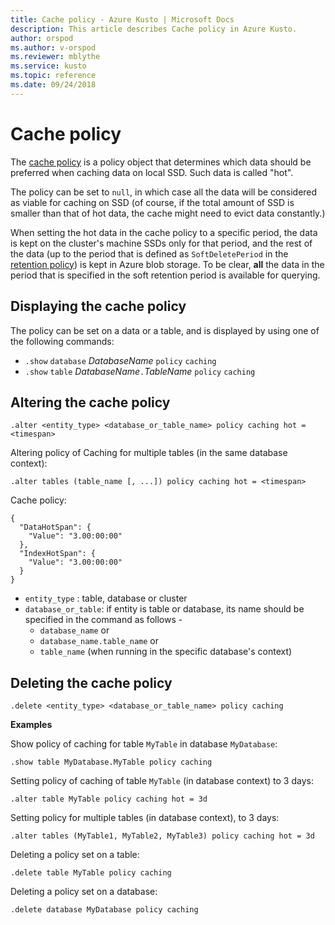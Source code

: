 ```yaml
---
title: Cache policy - Azure Kusto | Microsoft Docs
description: This article describes Cache policy in Azure Kusto.
author: orspod
ms.author: v-orspod
ms.reviewer: mblythe
ms.service: kusto
ms.topic: reference
ms.date: 09/24/2018
---
```

# Cache policy

The [cache policy](https://kusdoc2.azurewebsites.net/docs/concepts/cachepolicy.html) is a policy object that determines
which data should be preferred when caching data on local SSD. Such data is called "hot".

The policy can be set to `null`, in which case all the data will be considered as viable
for caching on SSD (of course, if the total amount of SSD is smaller than that of hot data,
the cache might need to evict data constantly.)

When setting the hot data in the cache policy to a specific period, the data is kept
on the cluster's machine SSDs only for that period, and the rest of the data
(up to the period that is defined as `SoftDeletePeriod` in the [retention policy](https://kusdoc2.azurewebsites.net/docs/concepts/retentionpolicy.html))
is kept in Azure blob storage. To be clear, **all** the data in the period that
is specified in the soft retention period is available for querying. 

## Displaying the cache policy

The policy can be set on a data or a table, and is displayed by using one of the following
commands:

* `.show` `database` *DatabaseName* `policy` `caching`
* `.show` `table` *DatabaseName*`.`*TableName* `policy` `caching`

## Altering the cache policy

```kusto
.alter <entity_type> <database_or_table_name> policy caching hot = <timespan>
```

Altering policy of Caching for multiple tables (in the same database context):

```kusto
.alter tables (table_name [, ...]) policy caching hot = <timespan>
```

Cache policy:
```
{
  "DataHotSpan": {
    "Value": "3.00:00:00"
  },
  "IndexHotSpan": {
    "Value": "3.00:00:00"
  }
}
```

* `entity_type` : table, database or cluster
* `database_or_table`: if entity is table or database, its name should be specified in the command as follows - 
  - `database_name` or 
  - `database_name.table_name` or 
  - `table_name` (when running in the specific database's context)

## Deleting the cache policy

```kusto
.delete <entity_type> <database_or_table_name> policy caching
```

**Examples**

Show policy of caching for table `MyTable` in database `MyDatabase`:

```kusto
.show table MyDatabase.MyTable policy caching 
```

Setting policy of caching of table `MyTable` (in database context) to 3 days:

```kusto
.alter table MyTable policy caching hot = 3d
```

Setting policy for multiple tables (in database context), to 3 days:

```kusto
.alter tables (MyTable1, MyTable2, MyTable3) policy caching hot = 3d
```

Deleting a policy set on a table:

```kusto
.delete table MyTable policy caching
```

Deleting a policy set on a database:

```kusto
.delete database MyDatabase policy caching
```